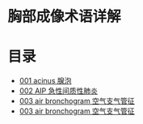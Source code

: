 # 胸部成像术语详解
# 目录
* [001 acinus 腺泡](01_acinus.md)
* [002 AIP 急性间质性肺炎](02_AIP.md)
* [003 air bronchogram 空气支气管征](03_air-bronchogram.md)
* [003 air bronchogram 空气支气管征](03_air-bronchogram.md)
